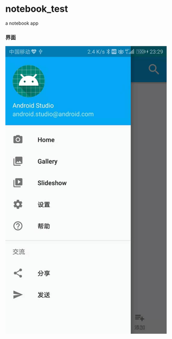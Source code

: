 # notebook_test
a notebook app
### 界面
![](https://github.com/notebook-android/notebook_test/blob/master/app/screenshot2.jpg)
